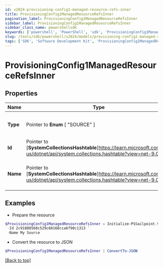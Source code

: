 ```yaml
---
id: v2024-provisioning-config1-managed-resource-refs-inner
title: ProvisioningConfig1ManagedResourceRefsInner
pagination_label: ProvisioningConfig1ManagedResourceRefsInner
sidebar_label: ProvisioningConfig1ManagedResourceRefsInner
sidebar_class_name: powershellsdk
keywords: ['powershell', 'PowerShell', 'sdk', 'ProvisioningConfig1ManagedResourceRefsInner', 'V2024ProvisioningConfig1ManagedResourceRefsInner'] 
slug: /tools/sdk/powershell/v2024/models/provisioning-config1-managed-resource-refs-inner
tags: ['SDK', 'Software Development Kit', 'ProvisioningConfig1ManagedResourceRefsInner', 'V2024ProvisioningConfig1ManagedResourceRefsInner']
---
```



# ProvisioningConfig1ManagedResourceRefsInner

## Properties

Name | Type | Description | Notes
------------ | ------------- | ------------- | -------------
**Type** |  Pointer to  **Enum** [  "SOURCE" ] | The type of object being referenced | [optional] 
**Id** |  Pointer to [**SystemCollectionsHashtable**]https://learn.microsoft.com/en-us/dotnet/api/system.collections.hashtable?view=net-9.0 | ID of the source | [optional] 
**Name** |  Pointer to [**SystemCollectionsHashtable**]https://learn.microsoft.com/en-us/dotnet/api/system.collections.hashtable?view=net-9.0 | Human-readable display name of the source | [optional] 

## Examples

- Prepare the resource
```powershell
$ProvisioningConfig1ManagedResourceRefsInner = Initialize-PSSailpoint.V2024ProvisioningConfig1ManagedResourceRefsInner  -Type SOURCE `
 -Id 2c91808568c529c60168cca6f90c1313 `
 -Name My Source
```

- Convert the resource to JSON
```powershell
$ProvisioningConfig1ManagedResourceRefsInner | ConvertTo-JSON
```


[[Back to top]](#) 

